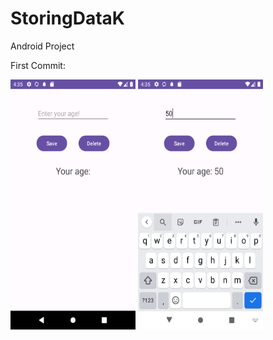 # StoringDataK
 Android Project

 First Commit:

<img src="https://github.com/bengisusaahin/StoringDataK/blob/main/first.png" width="200" height="400"> <img src="https://github.com/bengisusaahin/StoringDataK/blob/main/save.png" width="200" height="400"> 
